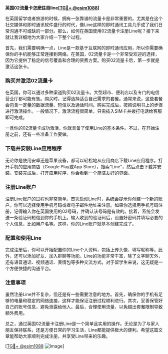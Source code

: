 **英国02流量卡怎麽註冊line[[TG💪+ @esim1088](https://t.me/s/esim1088)]**

在英国留学或者旅游的时候，拥有一张靠谱的流量卡是非常重要的。尤其是在这个社交媒体和即时通讯软件盛行的时代，像Line这样的即时通讯工具几乎成了我们日常沟通不可或缺的一部分。那么，如何在英国使用02流量卡注册Line呢？接下来就让我详细地为大家介绍一下整个过程。

首先，我们需要明确一点，Line是一款基于互联网的即时通讯应用，所以你需要确保你的手机能够正常连接到网络。在英国，02流量卡是一个非常受欢迎的选择，因为它提供了稳定的信号覆盖和合理的资费方案。购买02流量卡后，第一步就是激活这张卡。

### 购买并激活02流量卡

在英国，你可以通过多种渠道购买02流量卡。大型超市、便利店以及专门的电信营业厅都可能有售。购买时，记得选择适合自己需求的套餐。通常来说，这些套餐会包含一定量的数据流量、短信以及通话时间。购买完成后，按照说明书上的步骤进行激活操作。一般情况下，激活流程很简单，只需插入SIM卡并拨打电话给客服即可完成。

一旦你的02流量卡成功激活，你就具备了使用Line的基本条件。不过，在开始注册之前，还有一些准备工作要做。

### 下载并安装Line应用程序

无论你是使用安卓还是苹果设备，都可以轻松地从应用商店下载Line应用程序。打开手机的应用商店（Google Play或App Store），搜索“Line”，然后点击下载并安装。安装完成后，打开应用程序，你会看到一个简洁友好的界面。

### 注册Line账户

注册Line账户的过程也非常简单。首次启动Line时，系统会提示你创建一个新的账户。你可以选择使用手机号码或者电子邮件地址来注册。如果你选择用手机号码注册，记得输入你在英国使用的02号码，并确认该号码是有效的。接着，系统会发送一条验证码短信到你的手机上。输入收到的验证码后，设置好密码并填写必要的个人信息，比如用户名等。这样，你的Line账户就基本创建完成了。

### 配置和使用Line

完成注册后，你可以开始配置你的Line个人资料，包括上传头像、填写昵称等。此外，还可以添加好友、加入群聊等功能。Line的功能非常丰富，除了文字聊天外，还有语音通话、视频通话、表情包等多种交流方式。对于留学生来说，这无疑是一个方便快捷的沟通平台。

### 注意事项

虽然注册Line并不复杂，但还是有一些需要注意的地方。首先，确保你的手机有足够的电量和稳定的网络连接，这样才能保证注册过程顺利进行。其次，妥善保管好自己的账号信息，避免泄露给他人。最后，合理使用流量，以免超出套餐限制导致额外费用。

总之，通过英国02流量卡注册Line是一个简单且实用的操作。无论是为了与家人朋友保持联系，还是方便日常的学习生活，Line都能提供极大的便利。希望这篇文章能帮助大家顺利完成注册，并享受Line带来的乐趣。

[[TG💪+ @esim1088](https://t.me/s/esim1088) ![Image](https://i.postimg.cc/4NQfJmqS/Snipaste-2025-05-13-00-14-12.png)]